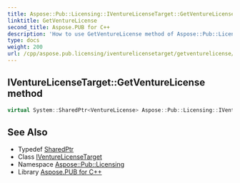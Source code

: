 ```yaml
---
title: Aspose::Pub::Licensing::IVentureLicenseTarget::GetVentureLicense method
linktitle: GetVentureLicense
second_title: Aspose.PUB for C++
description: 'How to use GetVentureLicense method of Aspose::Pub::Licensing::IVentureLicenseTarget class in C++.'
type: docs
weight: 200
url: /cpp/aspose.pub.licensing/iventurelicensetarget/getventurelicense/
---
```

## IVentureLicenseTarget::GetVentureLicense method




```cpp
virtual System::SharedPtr<VentureLicense> Aspose::Pub::Licensing::IVentureLicenseTarget::GetVentureLicense()=0
```

## See Also

* Typedef [SharedPtr](../../../system/sharedptr/)
* Class [IVentureLicenseTarget](../)
* Namespace [Aspose::Pub::Licensing](../../)
* Library [Aspose.PUB for C++](../../../)
